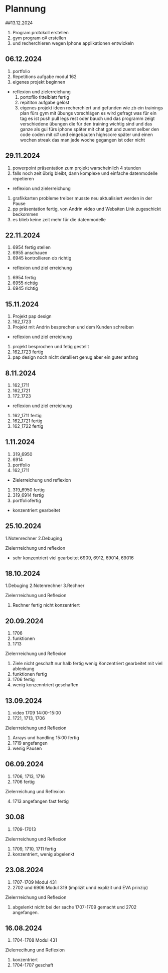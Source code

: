 # Plannung

##13.12.2024
1. Program protokoll erstellen
2. gym program c# erstellen
3. und recherchieren wegen Iphone applikationen entwickeln

## 06.12.2024
1. portfolio
2. Repetitions aufgabe modul 162
3. eigenes projekt beginnen
- reflexion und zielerreichung
  1. portoflio tittelblatt fertig
  2. repititon aufgabe gelöst
  3. eigenes projekt ideen recherchiert und gefunden wie zb ein trainings plan fürs gym mit übungs vorschlägen es wird gefragt was für ein tag es ist push pull legs rest oder bauch und das programm zeigt verschiedene übungen die für den training wichtig sind und das ganze als gui fürs iphone später mit chat gpt und zuerst selber den code coden mit c# und eingebauten highscore später und einen wochen streak das man jede woche gegangen ist oder nicht 
## 29.11.2024
1. powerpoint präsentation zum projekt warscheinlich 4 stunden
2. falls noch zeit übrig bleibt, dann komplexe und einfache datenmodelle repetieren
- reflexion und zielerreichung
1. grafikkarten probleme treiber musste neu aktualisiert werden in der Pause
2. pp präsentation fertig, von Andrin video und Websiten Link zugeschickt beckommen
3. es blieb keine zeit mehr für die datenmodelle
## 22.11.2024
1. 6954 fertig stellen
2. 6955 anschauen
3. 6945 kontrollieren ob richtig
-  reflexion und ziel erreichung
1. 6954 fertig
2. 6955 richtig
3. 6945 richtig

## 15.11.2024
1. Projekt pap design
2. 162_1723
3. Projekt mit Andrin besprechen und dem Kunden schreiben
- reflexion und ziel erreichung
1. projekt besprochen und fetig gestellt
2. 162_1723 fertig
3. pap design noch nicht detalliert genug aber ein guter anfang
## 8.11.2024
1. 162_1711
2. 162_1721
3. 172_1723

- reflexion und ziel erreichung
1. 162_1711 fertig
2. 162_1721 fertig
3. 162_1722 fertig
## 1.11.2024
1. 319_6950
2. 6914
3. portfolio
4. 162_1711
- Zielerreichung und reflexion
1. 319_6950 fertig
2. 319_6914 fertig
3. portfoliofertig
- konzentriert gearbeitet 
## 25.10.2024
1.Notenrechner
2.Debuging

Zielerrreichung und reflexion 
- sehr konzentriert viel gearbeitet 6909, 6912, 69014, 69016

## 18.10.2024
1.Debuging
2.Notenrechner 
3.Rechner

Zielerrreichung und Reflexion

1. Rechner fertig nicht konzentriert
   
## 20.09.2024
1. 1706
2. funktionen
3. 1713
   
Zielerrreichung und Reflexion

1. Ziele nicht geschaft nur halb fertig wenig Konzentriert gearbeitet mit viel ablenkung
2. funktionen fertig 
3. 1706 fertig
4. wenig konzenntriert geschaffen
   
## 13.09.2024

1. video 1709 14:00-15:00
2. 1721, 1713, 1706
   
Zielerrreichung und Reflexion

1. Arrays und handling 15:00 fertig
2. 1719 angefangen
3. wenig Pausen

## 06.09.2024

1. 1706, 1713, 1716
2. 1706 fertig
   
Zielerreichung und Reflexion

4. 1713 angefangen fast fertig
   
## 30.08

1. 1709-17013
   
Zielerrreichung und Reflexion

1. 1709, 1710, 1711 fertig
2. konzentriert, wenig abgelenkt
   
   
## 23.08.2024

1. 1707-1709 Modul 431
2. 2702 und 6906 Modul 319 (implizit unnd explizit und EVA prinzip)

Zielerrreichung und Reflexion

1. abgelenkt nicht bei der sache 1707-1709 gemacht und 2702 angefangen.

## 16.08.2024
1. 1704-1708 Modul 431

Zielerrecihung und Reflexion

1. konzentriert
2. 1704-1707 geschaft
   
